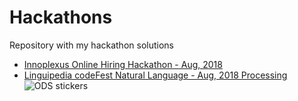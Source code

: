 # Hackathons
Repository with my hackathon solutions<br>
* <a href="https://github.com/kcostya/hackathons-solutions/tree/master/innoplexus">Innoplexus Online Hiring Hackathon - Aug, 2018</a><br>
* <a href="https://github.com/kcostya/hackathons-solutions/tree/master/linguipedia">Linguipedia codeFest Natural Language - Aug, 2018 Processing</a><br>
![ODS stickers](https://github.com/kcostya/hackathons-solutions/blob/master/tag_hackathon.png)

